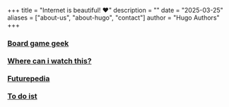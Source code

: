 +++
title = "Internet is beautiful! ♥️"
description = ""
date = "2025-03-25"
aliases = ["about-us", "about-hugo", "contact"]
author = "Hugo Authors"
+++

<h3><a target="_blank" href="https://boardgamegeek.com/">Board game geek</a><br/><br/>
<a target="_blank" href="https://www.wherecaniwatchthis.tv">Where can i watch this?</a><br/><br/>
<a target="_blank" href="https://www.futurepedia.io">Futurepedia</a><br/><br/>
<a target="_blank" href="https://www.todoist.com/tr">To do ist</a>
</h3>
